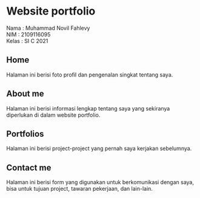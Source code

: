 # Website portfolio
Nama  : Muhammad Novil Fahlevy <br>
NIM   : 2109116095 <br>
Kelas : SI C 2021

## Home
Halaman ini berisi foto profil dan pengenalan singkat tentang saya.

## About me
Halaman ini berisi informasi lengkap tentang saya yang sekiranya diperlukan di dalam website portfolio.

## Portfolios
Halaman ini berisi project-project yang pernah saya kerjakan sebelumnya.

## Contact me
Halaman ini berisi form yang digunakan untuk berkomunikasi dengan saya, bisa untuk tujuan project, tawaran pekerjaan, dan lain-lain.